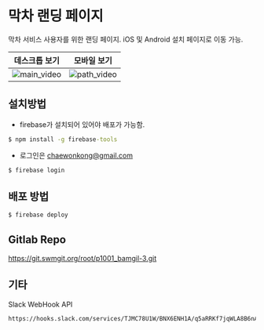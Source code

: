 # 막차 랜딩 페이지
막차 서비스 사용자를 위한 랜딩 페이지.
iOS 및 Android 설치 페이지로 이동 가능.

|                                            데스크톱 보기                                             |                                             모바일 보기                                             |
| :--------------------------------------------------------------------------------------------: | :--------------------------------------------------------------------------------------------: |
| ![main_video](https://github.com/ChaeWonKong/image-resource/blob/master/landing1.gif?raw=true) | ![path_video](https://github.com/ChaeWonKong/image-resource/blob/master/landing3.gif?raw=true) |

## 설치방법

- firebase가 설치되어 있어야 배포가 가능함.

```cmd
$ npm install -g firebase-tools
```

- 로그인은 chaewonkong@gmail.com

```cmd
$ firebase login
```

## 배포 방법

```cmd
$ firebase deploy
```

## Gitlab Repo

https://git.swmgit.org/root/p1001_bamgil-3.git

## 기타

Slack WebHook API

```
https://hooks.slack.com/services/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
```
